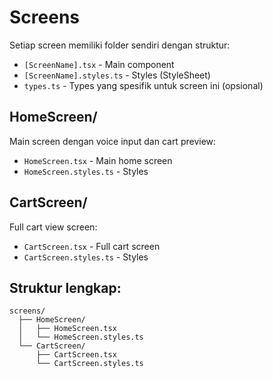 # Screens

Setiap screen memiliki folder sendiri dengan struktur:
- `[ScreenName].tsx` - Main component
- `[ScreenName].styles.ts` - Styles (StyleSheet)
- `types.ts` - Types yang spesifik untuk screen ini (opsional)

## HomeScreen/
Main screen dengan voice input dan cart preview:
- `HomeScreen.tsx` - Main home screen
- `HomeScreen.styles.ts` - Styles

## CartScreen/
Full cart view screen:
- `CartScreen.tsx` - Full cart screen
- `CartScreen.styles.ts` - Styles

## Struktur lengkap:
```
screens/
  ├── HomeScreen/
  │   ├── HomeScreen.tsx
  │   └── HomeScreen.styles.ts
  └── CartScreen/
      ├── CartScreen.tsx
      └── CartScreen.styles.ts
```
